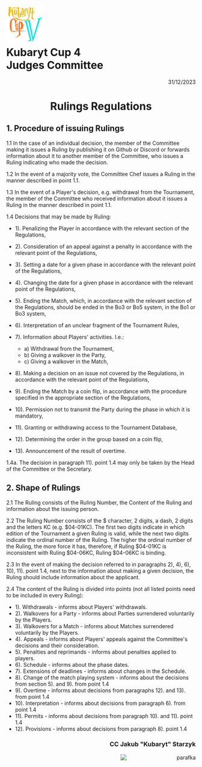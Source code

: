 # <img src="https://github.com/KubarytTournaments/KubarytCup/blob/English/Logo/logo-kc4.png" alt="logokc4" style="width: 20%; height: auto;"> <br>Kubaryt Cup 4 <br>Judges Committee

<p align="right">31/12/2023</p>

<h1 align="center">Rulings Regulations</h1>

## 1. Procedure of issuing Rulings

1.1 In the case of an individual decision, the member of the Committee making it issues a Ruling by publishing it on Github or Discord or forwards information about it to another member of the Committee, who issues a Ruling indicating who made the decision.

1.2 In the event of a majority vote, the Committee Chef issues a Ruling in the manner described in point 1.1.

1.3 In the event of a Player's decision, e.g. withdrawal from the Tournament, the member of the Committee who received information about it issues a Ruling in the manner described in point 1.1.

1.4 Decisions that may be made by Ruling:

- 1). Penalizing the Player in accordance with the relevant section of the Regulations,
- 2). Consideration of an appeal against a penalty in accordance with the relevant point of the Regulations,
- 3). Setting a date for a given phase in accordance with the relevant point of the Regulations,
- 4). Changing the date for a given phase in accordance with the relevant point of the Regulations,
- 5). Ending the Match, which, in accordance with the relevant section of the Regulations, should be ended in the Bo3 or Bo5 system, in the Bo1 or Bo3 system,
- 6). Interpretation of an unclear fragment of the Tournament Rules,
- 7). Information about Players' activities. I.e.:

  - a) Withdrawal from the Tournament,
  - b) Giving a walkover in the Party,
  - c) Giving a walkover in the Match,
- 8). Making a decision on an issue not covered by the Regulations, in accordance with the relevant point of the Regulations,
- 9). Ending the Match by a coin flip, in accordance with the procedure specified in the appropriate section of the Regulations,
- 10). Permission not to transmit the Party during the phase in which it is mandatory,
- 11). Granting or withdrawing access to the Tournament Database,
- 12). Determining the order in the group based on a coin flip,
- 13). Announcement of the result of overtime.

1.4a. The decision in paragraph 11). point 1.4 may only be taken by the Head of the Committee or the Secretary.

## 2. Shape of Rulings

2.1 The Ruling consists of the Ruling Number, the Content of the Ruling and information about the issuing person.

2.2 The Ruling Number consists of the $ character, 2 digits, a dash, 2 digits and the letters KC (e.g. $04-01KC). The first two digits indicate in which edition of the Tournament a given Ruling is valid, while the next two digits indicate the ordinal number of the Ruling. The higher the ordinal number of the Ruling, the more force it has, therefore, if Ruling $04-01KC is inconsistent with Ruling $04-06KC, Ruling $04-06KC is binding.

2.3 In the event of making the decision referred to in paragraphs 2), 4), 6), 10), 11). point 1.4, next to the information about making a given decision, the Ruling should include information about the applicant.

2.4 The content of the Ruling is divided into points (not all listed points need to be included in every Ruling):

- 1). Withdrawals - informs about Players' withdrawals.
- 2). Walkovers for a Party - informs about Parties surrendered voluntarily by the Players.
- 3). Walkovers for a Match - informs about Matches surrendered voluntarily by the Players.
- 4). Appeals - informs about Players' appeals against the Committee's decisions and their consideration.
- 5). Penalties and reprimands - informs about penalties applied to players.
- 6). Schedule - informs about the phase dates.
- 7). Extensions of deadlines - informs about changes in the Schedule.
- 8). Change of the match playing system - informs about the decisions from section 5). and 9). from point 1.4
- 9). Overtime - informs about decisions from paragraphs 12). and 13). from point 1.4
- 10). Interpretation - informs about decisions from paragraph 6). from point 1.4
- 11). Permits - informs about decisions from paragraph 10). and 11). point 1.4
- 12). Provisions - informs about decisions from paragraph 8). point 1.4

### <p align="right">CC Jakub "Kubaryt" Starzyk</p>
<div align="right"><img src="https://media.discordapp.net/attachments/1022538414328913930/1136284542727110656/image-removebg-preview_3.png" alt="parafka" style="height: auto; width:200px; float:right;"/></div>
